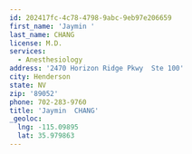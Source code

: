 ```yaml
---
id: 202417fc-4c78-4798-9abc-9eb97e206659
first_name: 'Jaymin '
last_name: CHANG
license: M.D.
services:
  - Anesthesiology
address: '2470 Horizon Ridge Pkwy  Ste 100'
city: Henderson
state: NV
zip: '89052'
phone: 702-283-9760
title: 'Jaymin  CHANG'
_geoloc:
  lng: -115.09895
  lat: 35.979863
---
```

